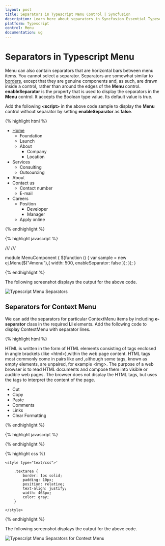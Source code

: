 ```yaml
---
layout: post
title: Separators in Typescript Menu Control | Syncfusion
description: Learn here about separators in Syncfusion Essential Typescript Menu Control, its elements, features and more.
platform: Typescript
control: Menu
documentation: ug
---
```


# Separators in Typescript Menu

Menu can also contain separators that are horizontal bars between menu items. You cannot select a separator. Separators are somewhat similar to [borders](https://docs.oracle.com/javase/tutorial/uiswing/components/border.html), except that they are genuine components and, as such, are drawn inside a control, rather than around the edges of the **Menu** control. **enableSeparator** is the property that is used to display the separators in the **Menu** control. It accepts the Boolean type value. Its default value is true. 

 


Add the following **&lt;script&gt;** in the above code sample to display the **Menu** control without separator by setting **enableSeparator** as **false**.

{% highlight html %}

    
<div>
    <ul id="menu">
        <li id="home">
            <a href="#">Home</a>
            <ul>
                <li><a>Foundation</a></li>
                <li><a>Launch</a></li>
                <li>
                    <a>About</a>
                    <ul>
                        <li><a>Company</a></li>
                        <li><a>Location</a></li>
                    </ul>
                </li>
            </ul>
        </li>
        <li id="Services">
            <a>Services</a>
            <ul>
                <li><a>Consulting</a></li>
                <li><a>Outsourcing</a></li>
            </ul>
        </li>
        <li id="About"><a>About</a></li>
        <li id="Contact">
            <a>Contact us</a>
            <ul>
                <li><a>Contact number</a></li>
                <li><a>E-mail</a></li>
            </ul>
        </li>
        <li id="Careers">
            <a>Careers</a>
            <ul>
                <li>
                    <a>Position</a>
                    <ul>
                        <li><a>Developer</a></li>
                        <li><a>Manager</a></li>
                    </ul>
                </li>
                <li><a>Apply online</a></li>
            </ul>
        </li>
    </ul>
</div>

{% endhighlight %}

{% highlight javascript %}


/// <reference path="tsfiles/jquery.d.ts" />
/// <reference path="tsfiles/ej.web.all.d.ts" />


module MenuComponent {
    $(function () {
         var sample = new ej.Menu($("#menu"),{
            width: 500,
            enableSeparator: false
        });
    });
}


{% endhighlight %}



The following screenshot displays the output for the above code. 

![Typescript Menu Separators](Separators_images/Separators_img2.png) 


## Separators for Context Menu

We can add the separators for particular ContextMenu items by including **e-separator** class in the required **LI** elements. Add the following code to display ContextMenu with separator lines.


{% highlight html %}

<div id="target" class="textarea">
	HTML is written in the form of HTML elements consisting of tags enclosed in angle brackets (like &lt;html&gt;),within the web page content. HTML tags most commonly come in pairs like and ,although some tags, known as empty elements, are unpaired, for example &lt;img&gt;. The purpose of a web browser is to read HTML documents and compose them into visible or audible web pages. The browser does not display the HTML tags, but uses the tags to interpret the content of the page.
</div>

<ul id="contextMenu">
	<li><a>Cut</a></li>
	<li><a>Copy</a></li>
	<li class="e-separator"><a>Paste</a></li>
	<li><a>Comments</a></li>
	<li><a>Links</a></li>
	<li><a>Clear Formatting</a></li>
</ul>

{% endhighlight %}


{% highlight javascript %}

 <script type="text/javascript">

    $(function () {
         var sample = new ej.Menu($("#contextMenu"),{
				menuType: ej.MenuType.ContextMenu,
				openOnClick: false,
				contextMenuTarget: "#target",
			});
        });
		
 </script>
	
{% endhighlight %}


{% highlight css %}

    <style type="text/css">'
	
        .textarea {
            border: 1px solid;
            padding: 10px;
            position: relative;
            text-align: justify;
            width: 463px;
            color: gray;
        }
		
    </style>

{% endhighlight %}

The following screenshot displays the output for the above code. 

![Typescript Menu Separators for Context Menu](Separators_images/Separators_img3.png) 



